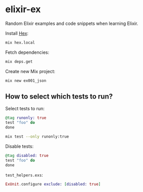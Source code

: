 # elixir-ex
Random Elixir examples and code snippets when learning Elixir.

Install [Hex](https://hex.pm/):
```bash
mix hex.local
```

Fetch dependencies:
```bash
mix deps.get
```

Create new Mix project:
```bash
mix new ex001_json
```

## How to select which tests to run?

Select tests to run:
```elixir
@tag runonly: true
test "foo" do
done
```

```bash
mix test --only runonly:true
```

Disable tests:
```elixir
@tag disabled: true
test "foo" do
done
```

`test_helpers.exs`:
```elixir
ExUnit.configure exclude: [disabled: true]
```